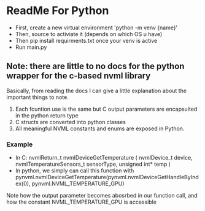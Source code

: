 # ReadMe For Python

- First, create a new virtual environment 'python -m venv {name}' 
- Then, source to activiate it (depends on which OS u have)
- Then pip install requirments.txt once your venv is active 
- Run main.py 

## Note: there are little to no docs for the python wrapper for the c-based nvml library

Basically, from reading the docs I can give a little explanation about the important things to note.

1. Each fcuntion use is the same but C output parameters are encapsulted in the python return type
2. C structs are converted into python classes
3. All meaningful NVML constants and enums are exposed in Python.

### Example

- In C: nvmlReturn_t nvmlDeviceGetTemperature ( nvmlDevice_t device, nvmlTemperatureSensors_t sensorType, unsigned int* temp )
- In python, we simply can call this function with pynvml.nvmlDeviceGetTemperature(pynvml.nvmlDeviceGetHandleByIndex(0), pynvml.NVML_TEMPERATURE_GPU)

Note how the output parameter becomes abosrbed in our function call, and how the constant NVML_TEMPERATURE_GPU is accessible